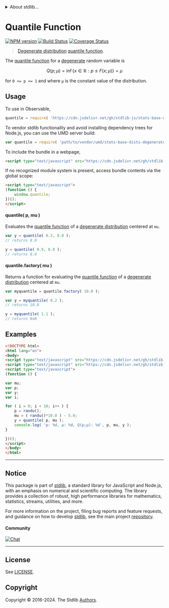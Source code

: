 <!--

@license Apache-2.0

Copyright (c) 2018 The Stdlib Authors.

Licensed under the Apache License, Version 2.0 (the "License");
you may not use this file except in compliance with the License.
You may obtain a copy of the License at

   http://www.apache.org/licenses/LICENSE-2.0

Unless required by applicable law or agreed to in writing, software
distributed under the License is distributed on an "AS IS" BASIS,
WITHOUT WARRANTIES OR CONDITIONS OF ANY KIND, either express or implied.
See the License for the specific language governing permissions and
limitations under the License.

-->


<details>
  <summary>
    About stdlib...
  </summary>
  <p>We believe in a future in which the web is a preferred environment for numerical computation. To help realize this future, we've built stdlib. stdlib is a standard library, with an emphasis on numerical and scientific computation, written in JavaScript (and C) for execution in browsers and in Node.js.</p>
  <p>The library is fully decomposable, being architected in such a way that you can swap out and mix and match APIs and functionality to cater to your exact preferences and use cases.</p>
  <p>When you use stdlib, you can be absolutely certain that you are using the most thorough, rigorous, well-written, studied, documented, tested, measured, and high-quality code out there.</p>
  <p>To join us in bringing numerical computing to the web, get started by checking us out on <a href="https://github.com/stdlib-js/stdlib">GitHub</a>, and please consider <a href="https://opencollective.com/stdlib">financially supporting stdlib</a>. We greatly appreciate your continued support!</p>
</details>

# Quantile Function

[![NPM version][npm-image]][npm-url] [![Build Status][test-image]][test-url] [![Coverage Status][coverage-image]][coverage-url] <!-- [![dependencies][dependencies-image]][dependencies-url] -->

> [Degenerate distribution][degenerate-distribution] [quantile function][quantile-function].

<section class="intro">

The [quantile function][quantile-function] for a [degenerate][degenerate-distribution] random variable is

<!-- <equation class="equation" label="eq:degenerate_quantile_function" align="center" raw="Q(p;\mu) = \inf \left\{x \in {\mathbb {R}}:p \leq F(x;\mu)\right\} = \mu" alt="Quantile function for a degenerate distribution."> -->

```math
Q(p;\mu) = \inf \left\{x \in {\mathbb {R}}:p \leq F(x;\mu)\right\} = \mu
```

<!-- <div class="equation" align="center" data-raw-text="Q(p;\mu) = \inf \left\{x \in {\mathbb {R}}:p \leq F(x;\mu)\right\} = \mu" data-equation="eq:degenerate_quantile_function">
    <img src="https://cdn.jsdelivr.net/gh/stdlib-js/stdlib@e1fbdee688c5409e4cc6b0cd06d90b1cd2abd67c/lib/node_modules/@stdlib/stats/base/dists/degenerate/quantile/docs/img/equation_degenerate_quantile_function.svg" alt="Quantile function for a degenerate distribution.">
    <br>
</div> -->

<!-- </equation> -->

for `0 <= p <= 1` and where `µ` is the constant value of the distribution.

</section>

<!-- /.intro -->



<section class="usage">

## Usage

To use in Observable,

```javascript
quantile = require( 'https://cdn.jsdelivr.net/gh/stdlib-js/stats-base-dists-degenerate-quantile@v0.2.0-umd/browser.js' )
```

To vendor stdlib functionality and avoid installing dependency trees for Node.js, you can use the UMD server build:

```javascript
var quantile = require( 'path/to/vendor/umd/stats-base-dists-degenerate-quantile/index.js' )
```

To include the bundle in a webpage,

```html
<script type="text/javascript" src="https://cdn.jsdelivr.net/gh/stdlib-js/stats-base-dists-degenerate-quantile@v0.2.0-umd/browser.js"></script>
```

If no recognized module system is present, access bundle contents via the global scope:

```html
<script type="text/javascript">
(function () {
    window.quantile;
})();
</script>
```

#### quantile( p, mu )

Evaluates the [quantile function][quantile-function] of a [degenerate distribution][degenerate-distribution] centered at `mu`.

```javascript
var y = quantile( 0.3, 8.0 );
// returns 8.0

y = quantile( 0.9, 8.0 );
// returns 8.0
```

#### quantile.factory( mu )

Returns a function for evaluating the [quantile function][quantile-function] of a [degenerate distribution][degenerate-distribution] centered at `mu`.

```javascript
var myquantile = quantile.factory( 10.0 );

var y = myquantile( 0.2 );
// returns 10.0

y = myquantile( 1.1 );
// returns NaN
```

</section>

<!-- /.usage -->

<section class="examples">

## Examples

<!-- eslint no-undef: "error" -->

```html
<!DOCTYPE html>
<html lang="en">
<body>
<script type="text/javascript" src="https://cdn.jsdelivr.net/gh/stdlib-js/random-base-randu@umd/browser.js"></script>
<script type="text/javascript" src="https://cdn.jsdelivr.net/gh/stdlib-js/stats-base-dists-degenerate-quantile@v0.2.0-umd/browser.js"></script>
<script type="text/javascript">
(function () {

var mu;
var p;
var y;
var i;

for ( i = 0; i < 10; i++ ) {
    p = randu();
    mu = ( randu()*10.0 ) - 5.0;
    y = quantile( p, mu );
    console.log( 'p: %d, µ: %d, Q(p;µ): %d', p, mu, y );
}

})();
</script>
</body>
</html>
```

</section>

<!-- /.examples -->

<!-- Section for related `stdlib` packages. Do not manually edit this section, as it is automatically populated. -->

<section class="related">

</section>

<!-- /.related -->

<!-- Section for all links. Make sure to keep an empty line after the `section` element and another before the `/section` close. -->


<section class="main-repo" >

* * *

## Notice

This package is part of [stdlib][stdlib], a standard library for JavaScript and Node.js, with an emphasis on numerical and scientific computing. The library provides a collection of robust, high performance libraries for mathematics, statistics, streams, utilities, and more.

For more information on the project, filing bug reports and feature requests, and guidance on how to develop [stdlib][stdlib], see the main project [repository][stdlib].

#### Community

[![Chat][chat-image]][chat-url]

---

## License

See [LICENSE][stdlib-license].


## Copyright

Copyright &copy; 2016-2024. The Stdlib [Authors][stdlib-authors].

</section>

<!-- /.stdlib -->

<!-- Section for all links. Make sure to keep an empty line after the `section` element and another before the `/section` close. -->

<section class="links">

[npm-image]: http://img.shields.io/npm/v/@stdlib/stats-base-dists-degenerate-quantile.svg
[npm-url]: https://npmjs.org/package/@stdlib/stats-base-dists-degenerate-quantile

[test-image]: https://github.com/stdlib-js/stats-base-dists-degenerate-quantile/actions/workflows/test.yml/badge.svg?branch=v0.2.0
[test-url]: https://github.com/stdlib-js/stats-base-dists-degenerate-quantile/actions/workflows/test.yml?query=branch:v0.2.0

[coverage-image]: https://img.shields.io/codecov/c/github/stdlib-js/stats-base-dists-degenerate-quantile/main.svg
[coverage-url]: https://codecov.io/github/stdlib-js/stats-base-dists-degenerate-quantile?branch=main

<!--

[dependencies-image]: https://img.shields.io/david/stdlib-js/stats-base-dists-degenerate-quantile.svg
[dependencies-url]: https://david-dm.org/stdlib-js/stats-base-dists-degenerate-quantile/main

-->

[chat-image]: https://img.shields.io/gitter/room/stdlib-js/stdlib.svg
[chat-url]: https://app.gitter.im/#/room/#stdlib-js_stdlib:gitter.im

[stdlib]: https://github.com/stdlib-js/stdlib

[stdlib-authors]: https://github.com/stdlib-js/stdlib/graphs/contributors

[umd]: https://github.com/umdjs/umd
[es-module]: https://developer.mozilla.org/en-US/docs/Web/JavaScript/Guide/Modules

[deno-url]: https://github.com/stdlib-js/stats-base-dists-degenerate-quantile/tree/deno
[deno-readme]: https://github.com/stdlib-js/stats-base-dists-degenerate-quantile/blob/deno/README.md
[umd-url]: https://github.com/stdlib-js/stats-base-dists-degenerate-quantile/tree/umd
[umd-readme]: https://github.com/stdlib-js/stats-base-dists-degenerate-quantile/blob/umd/README.md
[esm-url]: https://github.com/stdlib-js/stats-base-dists-degenerate-quantile/tree/esm
[esm-readme]: https://github.com/stdlib-js/stats-base-dists-degenerate-quantile/blob/esm/README.md
[branches-url]: https://github.com/stdlib-js/stats-base-dists-degenerate-quantile/blob/main/branches.md

[stdlib-license]: https://raw.githubusercontent.com/stdlib-js/stats-base-dists-degenerate-quantile/main/LICENSE

[quantile-function]: https://en.wikipedia.org/wiki/Quantile_function

[degenerate-distribution]: https://en.wikipedia.org/wiki/Degenerate_distribution

</section>

<!-- /.links -->
